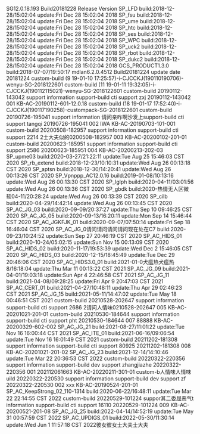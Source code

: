 SG12.0.18.193 Build20181228
Release Version
SP_LFD build:2018-12-28/15:02:04 update:Fri Dec 28 15:02:04 2018
SP_fsu build:2018-12-28/15:02:04 update:Fri Dec 28 15:02:04 2018
SP_ume build:2018-12-28/15:02:04 update:Fri Dec 28 15:02:04 2018
SP_htc build:2018-12-28/15:02:04 update:Fri Dec 28 15:02:04 2018
SP_ses build:2018-12-28/15:02:04 update:Fri Dec 28 15:02:04 2018
SP_WPC build:2018-12-28/15:02:04 update:Fri Dec 28 15:02:04 2018
SP_uck2 build:2018-12-28/15:02:04 update:Fri Dec 28 15:02:04 2018
SP_rbot build:2018-12-28/15:02:04 update:Fri Dec 28 15:02:04 2018
SP_dukc2 build:2018-12-28/15:02:04 update:Fri Dec 28 15:02:04 2018
GCS_PRODUCT1.3.0 build:2018-07-07/19:50:17
mdlan6.2.0.4512 Build20181224
update date 20181224
custom-build (9 19-01-10 17:25:57)-i-CJCCKJ(190110190706)-wenyu-SG-2018122601
custom-build (11 19-01-11 19:32:05)-i-CJCCKJ(190112115021)-wenyu-SG-2018122601
custom-build 20190112-143042 support information
support-build cti support zxj 20190112-143042 001 KB-AC-20190112-601-12.0.18
custom-build (18 19-01-17 17:52:40)-i-CJCCKJ(190117190258)-custompack-SG-2018122601
custom-build 20190726-195041 support information
请问亲咋啊沙发上support-build cti support tangqi 20190726-195041 002 IWA KB-AC-20190703-101-001
custom-build 20200508-182957 support information
support-build cti support 2214 2士大夫似的0200508-182957 003 KB-AC-20200102-201-01
custom-build 20200623-185951 support information
support-build cti support 2586 20200623-185951 004 KB-AC-20200213-202-03
SP_upme03 build:2020-03-27/21:22:11 update:Tue Aug 25 15:46:03 CST 2020
SP_rb_extend build:2018-12-23/10:10:31 update:Wed Aug 26 00:13:18 CST 2020
SP_aptsn build:2018-12-30/14:20:41 update:Wed Aug 26 00:13:26 CST 2020
SP_Vpnppp_AC12.0.16 build:2019-01-08/10:13:16 update:Wed Aug 26 00:13:30 CST 2020
SP_lglph build:2020-04-11/03:01:56 update:Wed Aug 26 00:13:36 CST 2020
SP_gbdk build:2020-热情无人区微软04-11/20:28:24 update:Wed Aug 26 00:13:39 CST 2020
SP_cilb build:2020-04-29/14:42:14 update:Wed Aug 26 00:13:45 CST 2020
SP_AC_JG_03 build:2020-09-09/20:37:27 update:Thu Sep 10 09:46:25 CST 2020
SP_AC_JG_05 build:2020-09-13/16:20:11 update:Mon Sep 14 15:46:44 CST 2020
SP_AC_JGKFJK_01 build:2020-09-07/07:50:14 update:Fri Sep 18 16:46:04 CST 2020
SP_AC_JG_0请问请问请问请问现在处在C7 build:2020-09-23/10:24:52 update:Sun Sep 27 20:46:19 CST 2020
SP_AC_HIDS_01 build:2020-10-24/05:02:15 update:Sun Nov 15 00:13:09 CST 2020
SP_AC_HIDS_02 build:2020-11-17/19:53:39 update:Wed Dec 2 15:46:05 CST 2020
SP_AC_HIDS_03 build:2020-12-15/18:45:49 update:Tue Dec 29 20:46:06 CST 2020
SP_AC_HIDS3.0_01 build:2021-01-0犬瘟热犬瘟热8/16:18:04 update:Thu Mar 11 00:13:22 CST 2021
SP_AC_JG_09 build:2021-04-01/19:03:18 update:Sun Apr 4 22:46:58 CST 2021
SP_AC_JG_11 build:2021-04-08/09:28:25 update:Fri Apr 9 20:47:03 CST 2021
SP_AC_CERT_01 build:2021-04-27/10:48:11 update:Thu Apr 29 02:46:23 CST 2021
SP_AC_JG_15 build:2021-05-11/14:47:02 update:Tue May 18 00:46:51 CST 2021
custom-build 20210528-202647 support information
support-build cti support 2686 2请问人情味0210528-202647 005 KB-AC-20201021-201-01
custom-build 20210530-184644 support information
support-build cti support pht 20210530-184644 007 88888 KB-AC-20200329-602-002
SP_AC_JG_21 build:2021-08-27/11:01:22 update:Tue Nov 16 16:00:44 CST 2021
SP_AC_ITE_01 build:2021-06-16/09:06:54 update:Tue Nov 16 16:01:49 CST 2021
custom-build 20211202-181308 support information
support-build cti support 80925 20211202-181308 008 KB-AC-20201021-201-02
SP_AC_JG_23 build:2021-12-14/14:10:46 update:Tue Mar 22 20:36:53 CST 2022
custom-build 20220322-220356 support information
support-build dev support zhangjiazhe 20220322-220356 001 202112061663 KB-AC-20220211-301-01
custom-b人情味人情味uild 20220322-220530 support information
support-build dev support zf 20220322-220530 002 xxx KB-AC-20190524-201-01
SP_AC_KeepStrong_02_110-1314 build:2020-06-22/16:48:11 update:Tue Mar 22 22:14:55 CST 2022
custom-build 20220529-101224 suppor其二委屈恶气t information
support-build cti support 16110 20220529-101224 009 KB-AC-20200521-201-08
SP_AC_JG_25 build:2022-04-14/14:52:19 update:Tue May 31 00:57:59 CST 2022
SP_AC_UPDIGS_01 build:2022-05-30/11:30:14 update:Wed Jun 1 11:57:18 CST 2022彼女彼女士大夫士大夫
